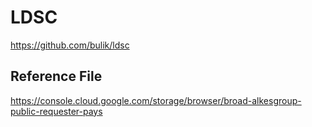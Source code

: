 # LDSC

https://github.com/bulik/ldsc

## Reference File

https://console.cloud.google.com/storage/browser/broad-alkesgroup-public-requester-pays